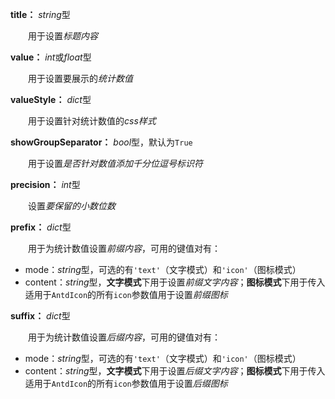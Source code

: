 **title：** *string*型

　　用于设置*标题内容*

**value：** *int*或*float*型

　　用于设置要展示的*统计数值*

**valueStyle：** *dict*型

　　用于设置针对统计数值的*css样式*

**showGroupSeparator：** *bool*型，默认为`True`

　　用于设置*是否针对数值添加千分位逗号标识符*

**precision：** *int*型

　　设置*要保留的小数位数*

**prefix：** *dict*型

　　用于为统计数值设置*前缀内容*，可用的键值对有：

- mode：*string*型，可选的有`'text'`（文字模式）和`'icon'`（图标模式）
- content：*string*型，**文字模式**下用于设置*前缀文字内容*；**图标模式**下用于传入适用于`AntdIcon`的所有`icon`参数值用于设置*前缀图标*

**suffix：** *dict*型

　　用于为统计数值设置*后缀内容*，可用的键值对有：

- mode：*string*型，可选的有`'text'`（文字模式）和`'icon'`（图标模式）
- content：*string*型，**文字模式**下用于设置*后缀文字内容*；**图标模式**下用于传入适用于`AntdIcon`的所有`icon`参数值用于设置*后缀图标*
